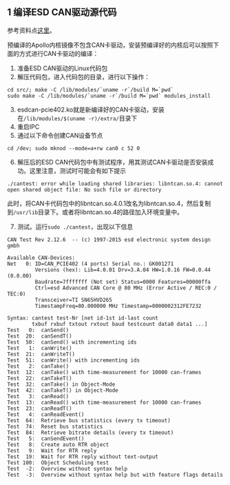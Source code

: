 ## 1 编译ESD CAN驱动源代码 
参考资料点[这里](https://github.com/ApolloAuto/apollo-kernel/blob/master/linux/ESDCAN-README.md)。

预编译的Apollo内核镜像不包含CAN卡驱动，安装预编译好的内核后可以按照下面的方式进行CAN卡驱动的编译：
1. 准备ESD CAN驱动的Linux代码包
2. 解压代码包，进入代码包的目录，进行以下操作：

```
cd src/; make -C /lib/modules/`uname -r`/build M=`pwd`
sudo make -C /lib/modules/`uname -r`/build M=`pwd` modules_install
```
3. esdcan-pcie402.ko就是新编译好的CAN卡驱动，安装在`/lib/modules/$(uname -r)/extra/`目录下
4. 重启IPC
5. 通过以下命令创建CAN设备节点

```
cd /dev; sudo mknod --mode=a+rw can0 c 52 0
```
6. 解压后的ESD CAN代码包中有测试程序，用其测试CAN卡驱动是否安装成功。这里注意，测试时可能会有如下提示

```
./cantest: error while loading shared libraries: libntcan.so.4: cannot open shared object file: No such file or directory
```
此时，将CAN卡代码包中的libntcan.so.4.0.1改名为libntcan.so.4，然后复制到`/usr/lib`目录下。或者将libntcan.so.4的路径加入环境变量中。

7. 测试。运行`sudo ./cantest`，出现以下信息

```
CAN Test Rev 2.12.6  -- (c) 1997-2015 esd electronic system design gmbh

Available CAN-Devices: 
Net   0: ID=CAN_PCIE402 (4 ports) Serial no.: GK001271
         Versions (hex): Lib=4.0.01 Drv=3.A.04 HW=1.0.16 FW=0.0.44 (0.0.00)
         Baudrate=7fffffff (Not set) Status=0000 Features=00000ffa
         Ctrl=esd Advanced CAN Core @ 80 MHz (Error Active / REC:0 / TEC:0)
         Transceiver=TI SN65HVD265
         TimestampFreq=80.000000 MHz Timestamp=0000002312FE7232

Syntax: cantest test-Nr [net id-1st id-last count
        txbuf rxbuf txtout rxtout baud testcount data0 data1 ...]
Test   0:  canSend()
Test  20:  canSendT()
Test  50:  canSend() with incrementing ids
Test   1:  canWrite()
Test  21:  canWriteT()
Test  51:  canWrite() with incrementing ids
Test   2:  canTake()
Test  12:  canTake() with time-measurement for 10000 can-frames
Test  22:  canTakeT()
Test  32:  canTake() in Object-Mode
Test  42:  canTakeT() in Object-Mode
Test   3:  canRead()
Test  13:  canRead() with time-measurement for 10000 can-frames
Test  23:  canReadT()
Test   4:  canReadEvent()
Test  64:  Retrieve bus statistics (every tx timeout)
Test  74:  Reset bus statistics
Test  84:  Retrieve bitrate details (every tx timeout)
Test   5:  canSendEvent()
Test   8:  Create auto RTR object
Test   9:  Wait for RTR reply
Test  19:  Wait for RTR reply without text-output
Test 100:  Object Scheduling test
Test  -2:  Overview without syntax help
Test  -3:  Overview without syntax help but with feature flags details
```
